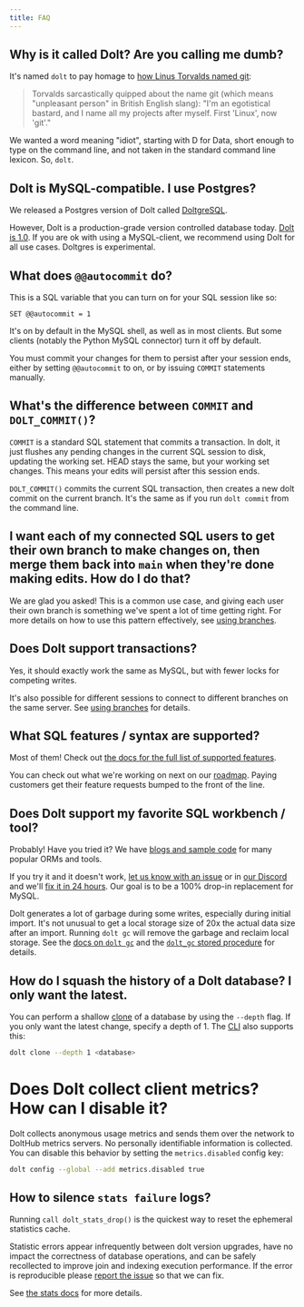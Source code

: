 ```yaml
---
title: FAQ
---
```


## Why is it called Dolt? Are you calling me dumb?

It's named `dolt` to pay homage to [how Linus Torvalds named
git](https://en.wikipedia.org/wiki/Git#Naming):

> Torvalds sarcastically quipped about the name git (which means
> "unpleasant person" in British English slang): "I'm an egotistical
> bastard, and I name all my projects after myself. First 'Linux',
> now 'git'."

We wanted a word meaning "idiot", starting with D for Data,
short enough to type on the command line, and
not taken in the standard command line lexicon. So,
`dolt`.

## Dolt is MySQL-compatible. I use Postgres?

We released a Postgres version of Dolt called [DoltgreSQL](https://github.com/dolthub/doltgresql). 

However, Dolt is a production-grade version controlled database today. 
[Dolt is 1.0](https://www.dolthub.com/blog/2023-05-05-dolt-1-dot-0/). 
If you are ok with using a MySQL-client, we recommend using Dolt for 
all use cases. Doltgres is experimental.

## What does `@@autocommit` do?

This is a SQL variable that you can turn on for your SQL session like so:

`SET @@autocommit = 1`

It's on by default in the MySQL shell, as well as in most clients. But
some clients (notably the Python MySQL connector) turn it off by
default.

You must commit your changes for them to persist after your session
ends, either by setting `@@autocommit` to on, or by issuing `COMMIT`
statements manually.

## What's the difference between `COMMIT` and `DOLT_COMMIT()`?

`COMMIT` is a standard SQL statement that commits a transaction. In
dolt, it just flushes any pending changes in the current SQL session
to disk, updating the working set. HEAD stays the same, but your
working set changes. This means your edits will persist after this
session ends.

`DOLT_COMMIT()` commits the current SQL transaction, then creates a
new dolt commit on the current branch. It's the same as if you run
`dolt commit` from the command line.

## I want each of my connected SQL users to get their own branch to make changes on, then merge them back into `main` when they're done making edits. How do I do that?

We are glad you asked! This is a common use case, and giving each user
their own branch is something we've spent a lot of time getting
right. For more details on how to use this pattern effectively, see
[using branches](../reference/sql/version-control/branches.md).

## Does Dolt support transactions?

Yes, it should exactly work the same as MySQL, but with fewer locks
for competing writes.

It's also possible for different sessions to connect to different
branches on the same server. See [using
branches](../reference/sql/version-control/branches.md) for details.

## What SQL features / syntax are supported?

Most of them! Check out [the docs for the full list of supported
features](../reference/sql/sql-support/supported-statements.md).

You can check out what we're working on next on our
[roadmap](./roadmap.md). Paying customers get their feature requests
bumped to the front of the line.

## Does Dolt support my favorite SQL workbench / tool?

Probably! Have you tried it? We have [blogs and sample code](../guides/dolt-tested-apps.md)
for many popular ORMs and tools.

If you try it and it doesn't work, [let
us know with an issue](https://github.com/dolthub/dolt/issues) or in
[our Discord](https://discord.gg/s8uVgc3) and we'll [fix it in 24 hours](https://www.dolthub.com/blog/2024-05-15-24-hour-bug-fixes/). 
Our goal is to be a 100% drop-in replacement for MySQL.

Dolt generates a lot of garbage during some writes, especially during initial import. It's not
unusual to get a local storage size of 20x the actual data size after an import. Running `dolt gc`
will remove the garbage and reclaim local storage. See the [docs on `dolt
gc`](../reference/cli/cli.md#dolt-gc) and the [`dolt_gc` stored
procedure](../reference/sql/version-control/dolt-sql-procedures.md#dolt_gc) for details.

## How do I squash the history of a Dolt database? I only want the latest.

You can perform a shallow [clone](https://docs.dolthub.com/sql-reference/version-control/dolt-sql-procedures#dolt_clone) of a database by using the `--depth` flag. If you only want
the latest change, specify a depth of 1. The [CLI](https://docs.dolthub.com/sql-reference/version-control/dolt-sql-procedures#dolt_clone) also supports this:

```bash
dolt clone --depth 1 <database>
```

# Does Dolt collect client metrics? How can I disable it?

Dolt collects anonymous usage metrics and sends them over the network to DoltHub metrics servers. No
personally identifiable information is collected. You can disable this behavior by setting the
`metrics.disabled` config key:

```bash
dolt config --global --add metrics.disabled true
```

## How to silence `stats failure` logs?

Running `call dolt_stats_drop()` is the quickest way to reset 
the ephemeral statistics cache.

Statistic errors appear infrequently between dolt version upgrades,
have no impact the correctness of database operations, and can be safely
recollected to improve join and indexing execution performance. If the
error is reproducible please [report the
issue](https://github.com/dolthub/dolt/issues/new) so that we can fix.

See
[the stats docs](../reference/sql/sql-support/miscellaneous#stats-controller-functions)
for more details.

